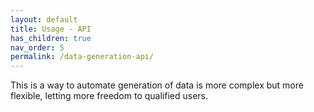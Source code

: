 ```yaml
---
layout: default
title: Usage - API
has_children: true
nav_order: 5
permalink: /data-generation-api/
---
```


This is a way to automate generation of data is more complex but more flexible, letting more freedom to qualified users.
